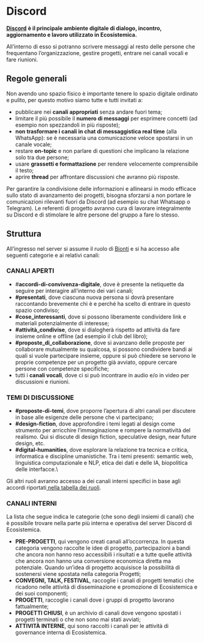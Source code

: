 # Discord

[**Discord**](https://discord.gg/fgmbfYKM5a) **è il principale ambiente digitale di dialogo, incontro, aggiornamento e lavoro utilizzato in Ecosistemica.**

All’interno di esso si potranno scrivere messaggi al resto delle persone che frequentano l’organizzazione, gestire progetti, entrare nei canali vocali e fare riunioni.

## Regole generali

Non avendo uno spazio fisico è importante tenere lo spazio digitale ordinato e pulito, per questo motivo siamo tutte e tutti invitati a:

* pubblicare nei **canali appropriati** senza andare fuori tema;
* limitare il più possibile il **numero di messaggi** per esprimere concetti (ad esempio non spezzandoli in più risposte);
* **non trasformare i canali in chat di messaggistica real time** (alla WhatsApp): se è necessaria una comunicazione veloce spostarsi in un canale vocale;
* restare **on-topic** e non parlare di questioni che implicano la relazione solo tra due persone;
* usare **grassetti e formattazione** per rendere velocemente comprensibile il testo;
* aprire **thread** per affrontare discussioni che avranno più risposte.

Per garantire la condivisione delle informazioni e allinearsi in modo efficace sullo stato di avanzamento dei progetti, bisogna sforzarsi a non portare le comunicazioni rilevanti fuori da Discord (ad esempio su chat Whatsapp o Telegram). Le referenti di progetto avranno cura di lavorare integralmente su Discord e di stimolare le altre persone del gruppo a fare lo stesso.

## Struttura

All’ingresso nel server si assume il ruolo di [Bionti](../../le-identita/le-identita/bionti.md) e si ha accesso alle seguenti categorie e ai relativi canali:&#x20;

### CANALI APERTI

* \#**accordi-di-convivenza-digitale**, dove è presente la netiquette da seguire per interagire all’interno dei vari canali;
* **#presentati**, dove ciascuna nuova persona si dovrà presentare raccontando brevemente chi è e perché ha scelto di entrare in questo spazio condiviso;
* **#cose\_interessanti**, dove si possono liberamente condividere link e materiali potenzialmente di interesse;
* **#attività\_condivise**, dove si dialogherà rispetto ad attività da fare insieme online e offline (ad esempio il club del libro);
* **#proposte\_di\_collaborazione**, dove si avanzano delle proposte per collaborare mutualmente su qualcosa, si possono condividere bandi ai quali si vuole partecipare insieme, oppure si può chiedere se servono le proprie competenze per un progetto già avviato, oppure cercare persone con competenze specifiche;
* tutti i **canali vocali**, dove ci si può incontrare in audio e/o in video per discussioni e riunioni.

### TEMI DI DISCUSSIONE

* **#proposte-di-temi**, dove proporre l’apertura di altri canali per discutere in base alle esigenze delle persone che vi partecipano;
* **#design-fiction**, dove approfondire i temi legati al design come strumento per arricchire l’immaginazione e rompere la normatività del realismo. Qui si discute di design fiction, speculative design, near future design, etc.
* **#digital-humanities**, dove esplorare la relazione tra tecnica e critica, informatica e discipline umanistiche. Tra i temi presenti: semantic web, linguistica computazionale e NLP, etica dei dati e delle IA, biopolitica delle interfacce.\


Gli altri ruoli avranno accesso a dei canali interni specifici in base agli accordi riportati[ nella tabella dei ruoli](./).

### CANALI INTERNI

La lista che segue indica le categorie (che sono degli insiemi di canali) che è possibile trovare nella parte più interna e operativa del server Discord di Ecosistemica.

* **PRE-PROGETTI**, qui vengono creati canali all’occorrenza. In questa categoria vengono raccolte le idee di progetto, partecipazioni a bandi che ancora non hanno reso accessibili i risultati e a tutte quelle attività che ancora non hanno una conversione economica diretta ma potenziale. Quando un’idea di progetto acquisisce la possibilità di sostenersi viene spostata nella categoria Progetti;
* **CONVEGNI, TALK, FESTIVAL**, raccoglie i canali di progetti tematici che ricadono nelle attività di disseminazione e promozione di Ecosistemica e dei suoi componenti;
* **PROGETTI**, raccoglie i canali dove i gruppi di progetto lavorano fattualmente;
* **PROGETTI CHIUSI**, è un archivio di canali dove vengono spostati i progetti terminati o che non sono mai stati avviati;
* **ATTIVITÀ INTERNE**, qui sono raccolti i canali per le attività di governance interna di Ecosistemica.
